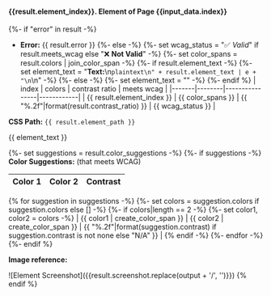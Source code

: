 <a name='el_{{input_data.index}} 0_{{result.element_index}}'></a>
#### {{result.element_index}}. Element of Page {{input_data.index}}
{%- if "error" in result -%}
- **Error:** {{ result.error }}
  {%- else -%}
  {%- set wcag_status = "✅ *Valid*" if result.meets_wcag else "❌ **Not Valid**" -%}
  {%- set color_spans = result.colors | join_color_span -%}
  {%- if result.element_text -%}
  {%- set element_text = "**Text:**\n```plaintext\n" + result.element_text | e + "\n```\n" -%}
  {%- else -%}
  {%- set element_text = "" -%}
  {%- endif %}
  | index | colors | contrast ratio | meets wcag |
  |-------|--------|----------------|------------|
  | {{ result.element_index }} | {{ color_spans }} | {{ "%.2f"|format(result.contrast_ratio) }} | {{ wcag_status }} |

**CSS Path:** `{{ result.element_path }}`

{{ element_text }}

{%- set suggestions = result.color_suggestions -%}
{%- if suggestions -%}
**Color Suggestions:** (that meets WCAG)

| Color 1 | Color 2 | Contrast |
|---------|---------|----------|
{% for suggestion in suggestions -%}
{%- set colors = suggestion.colors if suggestion.colors else [] -%}
{%- if colors|length == 2 -%}
{%- set color1, color2 = colors -%}
| {{ color1 | create_color_span }} | {{ color2 | create_color_span }} | {{ "%.2f"|format(suggestion.contrast) if suggestion.contrast is not none else "N/A" }} |
{% endif -%}
{%- endfor -%}
{%- endif %}

**Image reference:**

![Element Screenshot]({{result.screenshot.replace(output + '/', '')}})
{% endif %}
